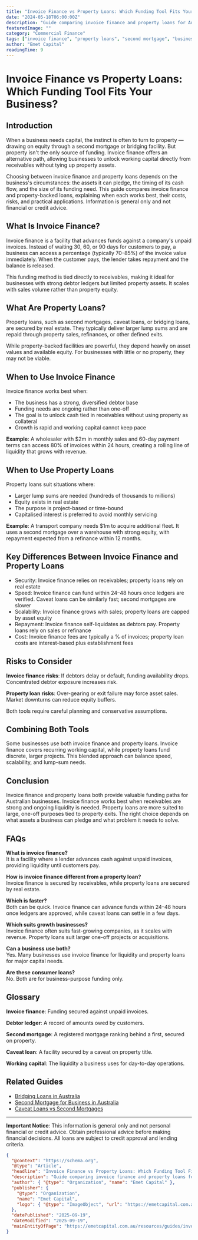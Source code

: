 ```yaml
---
title: "Invoice Finance vs Property Loans: Which Funding Tool Fits Your Business?"
date: "2024-05-18T06:00:00Z"
description: "Guide comparing invoice finance and property loans for Australian businesses: how they work, when to use them, costs, risks, and use cases."
featuredImage: ""
category: "Commercial Finance"
tags: ["invoice finance", "property loans", "second mortgage", "business funding", "working capital", "receivables finance", "bridging loans", "caveat loans"]
author: "Emet Capital"
readingTime: 9
---
```


# Invoice Finance vs Property Loans: Which Funding Tool Fits Your Business?

## Introduction

When a business needs capital, the instinct is often to turn to property — drawing on equity through a second mortgage or bridging facility. But property isn't the only source of funding. Invoice finance offers an alternative path, allowing businesses to unlock working capital directly from receivables without tying up property assets.

Choosing between invoice finance and property loans depends on the business's circumstances: the assets it can pledge, the timing of its cash flow, and the size of its funding need. This guide compares invoice finance and property-backed loans, explaining when each works best, their costs, risks, and practical applications. Information is general only and not financial or credit advice.

## What Is Invoice Finance?

Invoice finance is a facility that advances funds against a company's unpaid invoices. Instead of waiting 30, 60, or 90 days for customers to pay, a business can access a percentage (typically 70–85%) of the invoice value immediately. When the customer pays, the lender takes repayment and the balance is released.

This funding method is tied directly to receivables, making it ideal for businesses with strong debtor ledgers but limited property assets. It scales with sales volume rather than property equity.

## What Are Property Loans?

Property loans, such as second mortgages, caveat loans, or bridging loans, are secured by real estate. They typically deliver larger lump sums and are repaid through property sales, refinances, or other defined exits.

While property-backed facilities are powerful, they depend heavily on asset values and available equity. For businesses with little or no property, they may not be viable.

## When to Use Invoice Finance

Invoice finance works best when:

- The business has a strong, diversified debtor base
- Funding needs are ongoing rather than one-off
- The goal is to unlock cash tied in receivables without using property as collateral
- Growth is rapid and working capital cannot keep pace

**Example**: A wholesaler with $2m in monthly sales and 60-day payment terms can access 80% of invoices within 24 hours, creating a rolling line of liquidity that grows with revenue.

## When to Use Property Loans

Property loans suit situations where:

- Larger lump sums are needed (hundreds of thousands to millions)
- Equity exists in real estate
- The purpose is project-based or time-bound
- Capitalised interest is preferred to avoid monthly servicing

**Example**: A transport company needs $1m to acquire additional fleet. It uses a second mortgage over a warehouse with strong equity, with repayment expected from a refinance within 12 months.

## Key Differences Between Invoice Finance and Property Loans

- Security: Invoice finance relies on receivables; property loans rely on real estate
- Speed: Invoice finance can fund within 24–48 hours once ledgers are verified. Caveat loans can be similarly fast; second mortgages are slower
- Scalability: Invoice finance grows with sales; property loans are capped by asset equity
- Repayment: Invoice finance self-liquidates as debtors pay. Property loans rely on sales or refinance
- Cost: Invoice finance fees are typically a % of invoices; property loan costs are interest-based plus establishment fees

## Risks to Consider

**Invoice finance risks**: If debtors delay or default, funding availability drops. Concentrated debtor exposure increases risk.

**Property loan risks**: Over-gearing or exit failure may force asset sales. Market downturns can reduce equity buffers.

Both tools require careful planning and conservative assumptions.

## Combining Both Tools

Some businesses use both invoice finance and property loans. Invoice finance covers recurring working capital, while property loans fund discrete, larger projects. This blended approach can balance speed, scalability, and lump-sum needs.

## Conclusion

Invoice finance and property loans both provide valuable funding paths for Australian businesses. Invoice finance works best when receivables are strong and ongoing liquidity is needed. Property loans are more suited to large, one-off purposes tied to property exits. The right choice depends on what assets a business can pledge and what problem it needs to solve.

## FAQs

**What is invoice finance?**  
It is a facility where a lender advances cash against unpaid invoices, providing liquidity until customers pay.

**How is invoice finance different from a property loan?**  
Invoice finance is secured by receivables, while property loans are secured by real estate.

**Which is faster?**  
Both can be quick. Invoice finance can advance funds within 24–48 hours once ledgers are approved, while caveat loans can settle in a few days.

**Which suits growth businesses?**  
Invoice finance often suits fast-growing companies, as it scales with revenue. Property loans suit larger one-off projects or acquisitions.

**Can a business use both?**  
Yes. Many businesses use invoice finance for liquidity and property loans for major capital needs.

**Are these consumer loans?**  
No. Both are for business-purpose funding only.

## Glossary

**Invoice finance**: Funding secured against unpaid invoices.

**Debtor ledger**: A record of amounts owed by customers.

**Second mortgage**: A registered mortgage ranking behind a first, secured on property.

**Caveat loan**: A facility secured by a caveat on property title.

**Working capital**: The liquidity a business uses for day-to-day operations.

## Related Guides

- [Bridging Loans in Australia](/resources/guides/bridging-loans-australia)
- [Second Mortgage for Business in Australia](/resources/guides/second-mortgage-for-business-australia)
- [Caveat Loans vs Second Mortgages](/resources/guides/caveat-loans-vs-second-mortgages)

---

**Important Notice**: This information is general only and not personal financial or credit advice. Obtain professional advice before making financial decisions. All loans are subject to credit approval and lending criteria.

```json
{
  "@context": "https://schema.org",
  "@type": "Article",
  "headline": "Invoice Finance vs Property Loans: Which Funding Tool Fits Your Business?",
  "description": "Guide comparing invoice finance and property loans for Australian businesses: how they work, when to use them, costs, risks, and use cases.",
  "author": { "@type": "Organization", "name": "Emet Capital" },
  "publisher": {
    "@type": "Organization",
    "name": "Emet Capital",
    "logo": { "@type": "ImageObject", "url": "https://emetcapital.com.au/static/logo.png" }
  },
  "datePublished": "2025-09-19",
  "dateModified": "2025-09-19",
  "mainEntityOfPage": "https://emetcapital.com.au/resources/guides/invoice-finance-vs-property-loans"
}
```